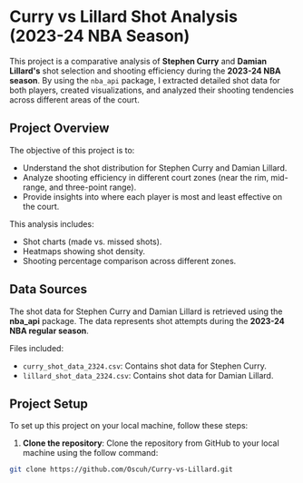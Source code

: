 # Curry vs Lillard Shot Analysis (2023-24 NBA Season)

This project is a comparative analysis of **Stephen Curry** and **Damian Lillard's** shot selection and shooting efficiency during the **2023-24 NBA season**. By using the `nba_api` package, I extracted detailed shot data for both players, created visualizations, and analyzed their shooting tendencies across different areas of the court.

## Project Overview

The objective of this project is to:
- Understand the shot distribution for Stephen Curry and Damian Lillard.
- Analyze shooting efficiency in different court zones (near the rim, mid-range, and three-point range).
- Provide insights into where each player is most and least effective on the court.

This analysis includes:
- Shot charts (made vs. missed shots).
- Heatmaps showing shot density.
- Shooting percentage comparison across different zones.

## Data Sources

The shot data for Stephen Curry and Damian Lillard is retrieved using the **nba_api** package. The data represents shot attempts during the **2023-24 NBA regular season**.

Files included:
- `curry_shot_data_2324.csv`: Contains shot data for Stephen Curry.
- `lillard_shot_data_2324.csv`: Contains shot data for Damian Lillard.


## Project Setup

To set up this project on your local machine, follow these steps: 

1. **Clone the repository**: Clone the repository from GitHub to your local machine using the follow command:

```bash
git clone https://github.com/Oscuh/Curry-vs-Lillard.git
```




